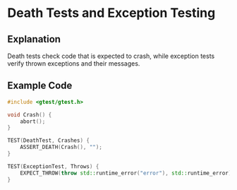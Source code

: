 # Death Tests and Exception Testing

## Explanation
Death tests check code that is expected to crash, while exception tests verify thrown exceptions and their messages.

## Example Code
```cpp
#include <gtest/gtest.h>

void Crash() {
    abort();
}

TEST(DeathTest, Crashes) {
    ASSERT_DEATH(Crash(), "");
}

TEST(ExceptionTest, Throws) {
    EXPECT_THROW(throw std::runtime_error("error"), std::runtime_error);
}
```
